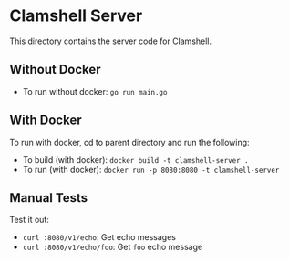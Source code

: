 # Clamshell Server

This directory contains the server code for Clamshell.

## Without Docker

* To run without docker: `go run main.go`

## With Docker

To run with docker, cd to parent directory and run the following:

* To build (with docker): `docker build -t clamshell-server .`
* To run (with docker): `docker run -p 8080:8080 -t clamshell-server`

## Manual Tests

Test it out:

* `curl :8080/v1/echo`: Get echo messages
* `curl :8080/v1/echo/foo`: Get `foo` echo message
